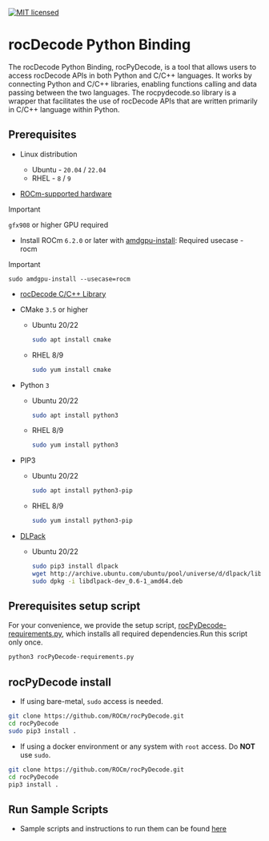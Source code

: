 [![MIT licensed](https://img.shields.io/badge/license-MIT-blue.svg)](https://opensource.org/licenses/MIT)

# rocDecode Python Binding

The rocDecode Python Binding, rocPyDecode, is a tool that allows users to access rocDecode APIs in both Python and C/C++ languages. It works by connecting Python and C/C++ libraries, enabling functions calling and data passing between the two languages. The rocpydecode.so library is a wrapper that facilitates the use of rocDecode APIs that are written primarily in C/C++ language within Python.

## Prerequisites

* Linux distribution
  * Ubuntu - `20.04` / `22.04`
  * RHEL - `8` / `9`

* [ROCm-supported hardware](https://rocm.docs.amd.com/projects/install-on-linux/en/latest/reference/system-requirements.html)
> [!IMPORTANT] 
> `gfx908` or higher GPU required

* Install ROCm `6.2.0` or later with [amdgpu-install](https://rocm.docs.amd.com/projects/install-on-linux/en/latest/how-to/amdgpu-install.html): Required usecase - rocm
> [!IMPORTANT]
> `sudo amdgpu-install --usecase=rocm`

* [rocDecode C/C++ Library](https://github.com/ROCm/rocDecode)
* CMake `3.5` or higher
  * Ubuntu 20/22

    ```bash
    sudo apt install cmake
    ```

  * RHEL 8/9
    ```bash
    sudo yum install cmake
    ```

* Python `3`
  * Ubuntu 20/22

    ```bash
    sudo apt install python3
    ```

  * RHEL 8/9

    ```bash
    sudo yum install python3
    ```

* PIP3
  * Ubuntu 20/22

    ```bash
    sudo apt install python3-pip
    ```
  * RHEL 8/9

    ```bash
    sudo yum install python3-pip
    ```

* [DLPack](https://pypi.org/project/dlpack/)
  * Ubuntu 20/22

    ```bash
    sudo pip3 install dlpack
    wget http://archive.ubuntu.com/ubuntu/pool/universe/d/dlpack/libdlpack-dev_0.6-1_amd64.deb
    sudo dpkg -i libdlpack-dev_0.6-1_amd64.deb    
    ```

## Prerequisites setup script

For your convenience, we provide the setup script, [rocPyDecode-requirements.py](rocPyDecode-requirements.py), which installs all required dependencies.Run this script only once.

```bash
python3 rocPyDecode-requirements.py
```

## rocPyDecode install

* If using bare-metal, `sudo` access is needed.

```bash
git clone https://github.com/ROCm/rocPyDecode.git
cd rocPyDecode
sudo pip3 install .
```

* If using a docker environment or any system with `root` access. Do **NOT** use `sudo`.

```bash
git clone https://github.com/ROCm/rocPyDecode.git
cd rocPyDecode
pip3 install .
```

## Run Sample Scripts

* Sample scripts and instructions to run them can be found [here](samples/)
